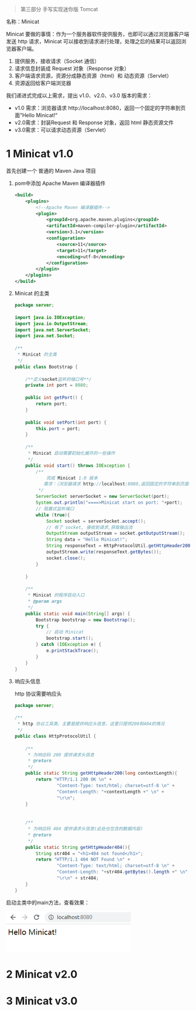 > 第三部分 手写实现迷你版 Tomcat

名称：Minicat

Minicat 要做的事情：作为一个服务器软件提供服务，也即可以通过浏览器客户端发送 http 请求，Minicat 可以接收到请求进行处理，处理之后的结果可以返回浏览器客户端。

1. 提供服务，接收请求（Socket 通信）
2. 请求信息封装成 Request 对象（Response 对象）
3. 客户端请求资源，资源分成静态资源（html）和 动态资源（Servlet）
4. 资源返回给客户端浏览器

我们递进式完成以上需求，提出 v1.0、v2.0、v3.0 版本的需求：

- v1.0 需求：浏览器请求 http://localhost:8080，返回一个固定的字符串到页面”Hello Minicat!“
- v2.0需求：封装Request 和 Response 对象，返回 html 静态资源文件
- v3.0需求：可以请求动态资源（Servlet）



# 1 Minicat v1.0

首先创建一个 普通的 Maven Java 项目

1. pom中添加 Apache Maven 编译器插件

   ```xml
   <build>
       <plugins>
           <!--Apache Maven 编译器插件-->
           <plugin>
               <groupId>org.apache.maven.plugins</groupId>
               <artifactId>maven-compiler-plugin</artifactId>
               <version>3.1</version>
               <configuration>
                   <source>11</source>
                   <target>11</target>
                   <encoding>utf-8</encoding>
               </configuration>
           </plugin>
       </plugins>
   </build>
   ```

2. Minicat 的主类

   ```java
   package server;
   
   import java.io.IOException;
   import java.io.OutputStream;
   import java.net.ServerSocket;
   import java.net.Socket;
   
   /**
    * Minicat 的主类
    */
   public class Bootstrap {
   
       /**定义socket监听的端口号**/
       private int port = 8080;
   
       public int getPort() {
           return port;
       }
   
       public void setPort(int port) {
           this.port = port;
       }
   
       /**
        * Minicat 启动需要初始化展开的一些操作
        */
       public void start() throws IOException {
           /**
               完成 Minicat 1.0 版本
              需求：（浏览器请求 http://localhost:8080,返回固定的字符串到页面 "Hello Minicat!"）
            */
           ServerSocket serverSocket = new ServerSocket(port);
           System.out.println("====>Minicat start on port: "+port);
           // 阻塞式监听端口
           while (true){
               Socket socket = serverSocket.accept();
               // 有了 socket, 接收到请求,获取输出流
               OutputStream outputStream = socket.getOutputStream();
               String data = "Hello Minicat!";
               String responseText = HttpProtocolUtil.getHttpHeader200("Hello Minicat!".getBytes().length) + data;
               outputStream.write(responseText.getBytes());
               socket.close();
           }
   
       }
   
       /**
        * Minicat 的程序启动入口
        * @param args
        */
       public static void main(String[] args) {
           Bootstrap bootstrap = new Bootstrap();
           try {
               // 启动 Minicat
               bootstrap.start();
           } catch (IOException e) {
               e.printStackTrace();
           }
       }
   }
   ```

3. 响应头信息

   http 协议需要响应头

   ```java
   package server;
   
   /**
    * http 协议工具类，主要是提供响应头信息，这里只提供200和404的情况
    */
   public class HttpProtocolUtil {
   
       /**
        * 为响应码 200 提供请求头信息
        * @return
        */
       public static String getHttpHeader200(long contextLength){
           return "HTTP/1.1 200 OK \n" +
                   "Content-Type: text/html; charset=utf-8 \n" +
                   "Content-Length: "+contextLength +" \n" +
                   "\r\n";
       }
   
   
       /**
        * 为响应码 404 提供请求头信息(此处也包含的数据内容)
        * @return
        */
       public static String getHttpHeader404(){
           String str404 = "<h1>404 not found</h1>";
           return "HTTP/1.1 404 NOT Found \n" +
                   "Content-Type: text/html; charset=utf-8 \n" +
                   "Content-Length: "+str404.getBytes().length +" \n" +
                   "\r\n" + str404;
       }
   }
   ```



启动主类中的main方法，查看效果：

![image-20220630174414206](assest/image-20220630174414206.png)

# 2 Minicat v2.0



# 3 Minicat v3.0



